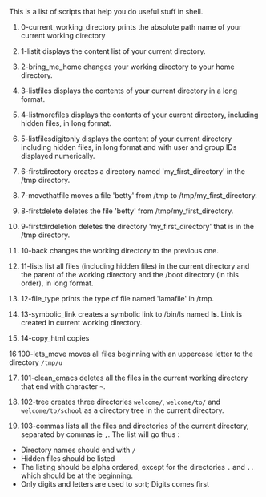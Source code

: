 This is a list of scripts that help you do useful stuff in shell.

1. 0-current_working_directory prints the absolute path name of your current working directory

2. 1-listit displays the content list of your current directory.

3. 2-bring_me_home changes your working directory to your home directory.

4. 3-listfiles displays the contents of your current directory in a long format.

5. 4-listmorefiles displays the contents of your current directory, including hidden files, in long format.

6. 5-listfilesdigitonly displays the content of your current directory including hidden files, in long format and with user and group IDs displayed numerically.

7. 6-firstdirectory creates a directory named 'my_first_directory' in the /tmp directory.

8. 7-movethatfile moves a file 'betty' from /tmp to /tmp/my_first_directory.

9. 8-firstdelete deletes the file 'betty' from /tmp/my_first_directory.

10. 9-firstdirdeletion deletes the directory 'my_first_directory' that is in the /tmp directory.

11. 10-back changes the working directory to the previous one.

12. 11-lists list all files (including hidden files) in the current directory and the parent of the working directory and the /boot directory (in this order), in long format.

13. 12-file_type prints the type of file named 'iamafile' in /tmp.

14. 13-symbolic_link creates a symbolic link to /bin/ls named __ls__. Link is created in current working directory.

15. 14-copy_html copies

16 100-lets_move moves all files beginning with an uppercase letter to the directory `/tmp/u`

17. 101-clean_emacs deletes all the files in the current working directory that end with character `~`.

18. 102-tree creates three directories `welcome/`, `welcome/to/` and `welcome/to/school` as a directory tree in the current directory.

19. 103-commas lists all the files and directories of the current directory, separated by commas ie `,`. The list will go thus :

   * Directory names should end with `/`
   * Hidden files should be listed
   * The listing should be alpha ordered, except for the directories `.` and `..` which should be at the beginning.
   * Only digits and letters are used to sort; Digits comes first

